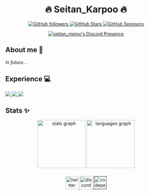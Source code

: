 <p align="center">
<!--  <img width="100px" src="" align="center" alt="Banner" /> -->
 <h1 align="center">🔥 Seitan_Karpoo 🔥</h1>
</p>  

<p align="center">
  <a href="https://github.com/seitanmeitoo">
    <img alt="GitHub followers" src="https://img.shields.io/github/followers/seitanmeitoo?logo=GitHub&style=for-the-badge">
  </a>
  <a href="https://github.com/seitanmeitoo">
    <img alt="GitHub Stars" src="https://img.shields.io/github/stars/seitanmeitoo?logo=github&style=for-the-badge">
  </a>
  <a href="https://github.com/sponsors/seitanmeitoo">
    <img alt="GitHub Sponsors" src="https://img.shields.io/github/sponsors/seitanmeitoo?color=BF4B8A&logo=githubsponsors&style=for-the-badge&label=Sponsor%20on%20Github">
  </a>
</p>

<p align="center">
  <a href="https://discord.com/users/757666085767086132">
    <img alt="seitan_meioo's Discord Presence" src="https://lanyard.kyrie25.me/api/757666085767086132?waveColor=FF597B&waveSpotifyColor=FF597B&gradient=A60707-E73636-FE7C7C&imgStyle=square&imgBorderRadius=25px&hideSpotify=true">
  </a>
</p>

## About me 💬
*In future...*

## Experience 💻

<a href="https://developer.mozilla.org/docs/Web/JavaScript">
   <img src="https://img.shields.io/badge/JavaScript-181818?style=for-the-badge&logo=javascript&logoColor=23F7DF1E">
</a>
<a href="https://nodejs.org/docs/latest/api/">
   <img src="https://img.shields.io/badge/Node_JS-181818?style=for-the-badge&logo=nodedotjs&logoColor=80bd00">
</a>
<a href="https://www.unrealengine.com/en-US/blog/introduction-to-blueprints">
   <img src="https://img.shields.io/badge/Unreal_Engine-181818?style=for-the-badge&logo=unrealengine">
</a>


## Stats ✨

<div align="center">
  <img src="https://github-readme-stats.vercel.app/api?username=seitanmeitoo&hide_title=false&hide_rank=false&show_icons=true&rank_icon=github&include_all_commits=true&count_private=true&disable_animations=false&theme=transparent&locale=en&hide_border=false&order=1" height="150" alt="stats graph"  />
  <img src="https://github-readme-stats.vercel.app/api/top-langs?username=seitanmeitoo&locale=en&hide_title=false&layout=compact&card_width=320&langs_count=5&theme=transparent&hide_border=false&order=2" height="150" alt="languages graph"  />
</div>

###
<!--
<img src="https://raw.githubusercontent.com/seitanmeitoo/seitanmeitoo/output/snake.svg" alt="Snake animation"/>

###-->

<div align="center">
 <a href="https://twitter.com/seitan_meitoo">
  <img src="https://img.shields.io/static/v1?message=Twitter&logo=x&label=&color=000000&logoColor=white&labelColor=&style=for-the-badge" height="40" alt="twitter logo"  />
 </a>
 <a href="https://discord.com/users/757666085767086132">
  <img src="https://img.shields.io/static/v1?message=Discord&logo=discord&label=&color=7289DA&logoColor=white&labelColor=&style=for-the-badge" height="40" alt="discord logo"  />
 </a>
 <a href="">
  <img src="https://img.shields.io/static/v1?message=Codepen&logo=codepen&label=&color=000000&logoColor=white&labelColor=&style=for-the-badge" height="40" alt="codepen logo"  />
 </a>
</div>

###

<!-- ## Repository popular 📫
[![handler-discord.js-v13](https://github-readme-stats.vercel.app/api/pin/?username=seitanmeitoo&repo=handler-discord.js-v13&theme=transparent)](https:/github.com/seitanmeitoo)

**seitanmeitoo/seitanmeitoo** is a ✨ _special_ ✨ repository because its `README.md` (this file) appears on your GitHub profile.

Here are some ideas to get you started:

- 🔭 I’m currently working on ...
- 🌱 I’m currently learning ...
- 👯 I’m looking to collaborate on ...
- 🤔 I’m looking for help with ...
- 💬 Ask me about ...
- 📫 How to reach me: ...
- 😄 Pronouns: ...
- ⚡ Fun fact: ...
-->
